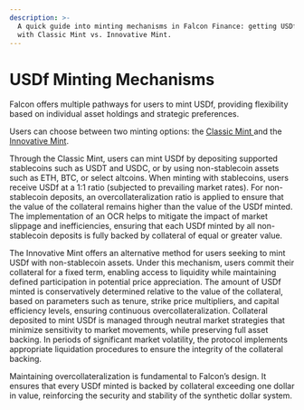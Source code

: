 ```yaml
---
description: >-
  A quick guide into minting mechanisms in Falcon Finance: getting USDf tokens
  with Classic Mint vs. Innovative Mint.
---
```


# USDf Minting Mechanisms

Falcon offers multiple pathways for users to mint USDf, providing flexibility based on individual asset holdings and strategic preferences.

Users can choose between two minting options: the [Classic Mint ](classic-mint.md)and the [Innovative Mint](innovative-mint.md).

Through the Classic Mint, users can mint USDf by depositing supported stablecoins such as USDT and USDC, or by using non-stablecoin assets such as ETH, BTC, or select altcoins. When minting with stablecoins, users receive USDf at a 1:1 ratio (subjected to prevailing market rates). For non-stablecoin deposits, an overcollateralization ratio is applied to ensure that the value of the collateral remains higher than the value of the USDf minted. The implementation of an OCR helps to mitigate the impact of market slippage and inefficiencies, ensuring that each USDf minted by all non-stablecoin deposits is fully backed by collateral of equal or greater value.

The Innovative Mint offers an alternative method for users seeking to mint USDf with non-stablecoin assets. Under this mechanism, users commit their collateral for a fixed term, enabling access to liquidity while maintaining defined participation in potential price appreciation. The amount of USDf minted is conservatively determined relative to the value of the collateral, based on parameters such as tenure, strike price multipliers, and capital efficiency levels, ensuring continuous overcollateralization. Collateral deposited to mint USDf is managed through neutral market strategies that minimize sensitivity to market movements, while preserving full asset backing. In periods of significant market volatility, the protocol implements appropriate liquidation procedures to ensure the integrity of the collateral backing.

Maintaining overcollateralization is fundamental to Falcon’s design. It ensures that every USDf minted is backed by collateral exceeding one dollar in value, reinforcing the security and stability of the synthetic dollar system.

